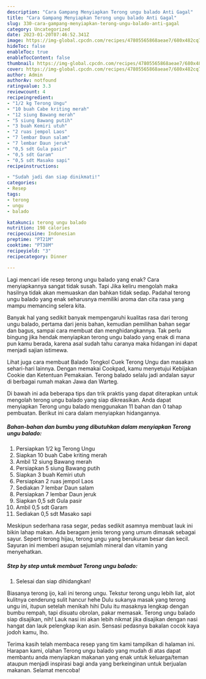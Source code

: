 ```yaml
---
description: "Cara Gampang Menyiapkan Terong ungu balado Anti Gagal"
title: "Cara Gampang Menyiapkan Terong ungu balado Anti Gagal"
slug: 330-cara-gampang-menyiapkan-terong-ungu-balado-anti-gagal
category: Uncategorized
date: 2023-01-20T07:46:52.341Z
image: https://img-global.cpcdn.com/recipes/47805565868aeae7/680x482cq70/terong-ungu-balado-foto-resep-utama.jpg
hideToc: false
enableToc: true
enableTocContent: false
thumbnail: https://img-global.cpcdn.com/recipes/47805565868aeae7/680x482cq70/terong-ungu-balado-foto-resep-utama.jpg
cover: https://img-global.cpcdn.com/recipes/47805565868aeae7/680x482cq70/terong-ungu-balado-foto-resep-utama.jpg
author: Admin
authorAv: notfound
ratingvalue: 3.3
reviewcount: 4
recipeingredient:
- "1/2 kg Terong Ungu"
- "10 buah Cabe kriting merah"
- "12 siung Bawang merah"
- "5 siung Bawang putih"
- "3 buah Kemiri utuh"
- "2 ruas jempol Laos"
- "7 lembar Daun salam"
- "7 lembar Daun jeruk"
- "0,5 sdt Gula pasir"
- "0,5 sdt Garam"
- "0,5 sdt Masako sapi"
recipeinstructions:

- "Sudah jadi dan siap dinikmati!"
categories:
- Resep
tags:
- terong
- ungu
- balado

katakunci: terong ungu balado 
nutrition: 198 calories
recipecuisine: Indonesian
preptime: "PT21M"
cooktime: "PT38M"
recipeyield: "3"
recipecategory: Dinner

---
```



Lagi mencari ide resep terong ungu balado yang enak? Cara menyiapkannya sangat tidak susah. Tapi Jika keliru mengolah maka hasilnya tidak akan memuaskan dan bahkan tidak sedap. Padahal terong ungu balado yang enak seharusnya memiliki aroma dan cita rasa yang mampu memancing selera kita.


Banyak hal yang sedikit banyak mempengaruhi kualitas rasa dari terong ungu balado, pertama dari jenis bahan, kemudian pemilihan bahan segar dan bagus, sampai cara membuat dan menghidangkannya. Tak perlu bingung jika hendak menyiapkan terong ungu balado yang enak di mana pun kamu berada, karena asal sudah tahu caranya maka hidangan ini dapat menjadi sajian istimewa.

Lihat juga cara membuat Balado Tongkol Cuek Terong Ungu dan masakan sehari-hari lainnya. Dengan memakai Cookpad, kamu menyetujui Kebijakan Cookie dan Ketentuan Pemakaian. Terong balado selalu jadi andalan sayur di berbagai rumah makan Jawa dan Warteg.


Di bawah ini ada beberapa tips dan trik praktis yang dapat diterapkan untuk mengolah terong ungu balado yang siap dikreasikan. Anda dapat menyiapkan Terong ungu balado menggunakan 11 bahan dan 0 tahap pembuatan. Berikut ini cara dalam menyiapkan hidangannya.

<!--inarticleads1-->

##### Bahan-bahan dan bumbu yang dibutuhkan dalam menyiapkan Terong ungu balado:

1. Persiapkan 1/2 kg Terong Ungu
1. Siapkan 10 buah Cabe kriting merah
1. Ambil 12 siung Bawang merah
1. Persiapkan 5 siung Bawang putih
1. Siapkan 3 buah Kemiri utuh
1. Persiapkan 2 ruas jempol Laos
1. Sediakan 7 lembar Daun salam
1. Persiapkan 7 lembar Daun jeruk
1. Siapkan 0,5 sdt Gula pasir
1. Ambil 0,5 sdt Garam
1. Sediakan 0,5 sdt Masako sapi


Meskipun sederhana rasa segar, pedas sedikit asamnya membuat lauk ini bikin lahap makan. Ada beragam jenis terong yang umum dimasak sebagai sayur. Seperti terong hijau, terong ungu yang berukuran besar dan kecil. Sayuran ini memberi asupan sejumlah mineral dan vitamin yang menyehatkan. 

<!--inarticleads2-->

##### Step by step untuk membuat Terong ungu balado:


1. Selesai dan siap dihidangkan!

Biasanya terong ijo, kali ini terong ungu. Tekstur terong ungu lebih liat, alot kulitnya cenderung sulit hancur hehe Dulu sukanya masak yang terong ungu ini, itupun setelah menikah hihi Dulu itu masaknya lengkap dengan bumbu rempah, tapi disuatu obrolan, pakar memasak. Terong ungu balado siap disajikan, nih! Lauk nasi ini akan lebih nikmat jika disajikan dengan nasi hangat dan lauk pelengkap ikan asin. Sensasi pedasnya bakalan cocok kaya jodoh kamu, lho. 

Terima kasih telah membaca resep yang tim kami tampilkan di halaman ini. Harapan kami, olahan Terong ungu balado yang mudah di atas dapat membantu anda menyiapkan makanan yang enak untuk keluarga/teman ataupun menjadi inspirasi bagi anda yang berkeinginan untuk berjualan makanan. Selamat mencoba!
